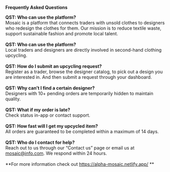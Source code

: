 **Frequently Asked Questions**

**QST: Who can use the platform?**<br>
Mosaic is a platform that connects traders with unsold clothes to designers who redesign the clothes for them. Our mission is to reduce textile waste, support sustainable fashion and promote local talent.<br><br>
**QST: Who can use the platform?**<br>
Local traders and designers are directly involved in second-hand clothing upcycling.<br> <br>
**QST: How do I submit an upcycling request?**<br>
Register as a trader, browse the designer catalog, to pick out a design you are interested in. And then submit a request through your dashboard.<br><br>
**QST: Why can’t I find a certain designer?**<br>
Designers with 10+ pending orders are temporarily hidden to maintain quality.<br><br>
**QST: What if my order is late?**<br>
Check status in-app or contact support.<br><br>
**QST: How fast will I get my upcycled item?**<br>
All orders are guaranteed to be completed within a maximum of 14 days.<br><br>
**QST: Who do I contact for help?**<br>
Reach out to us through our “Contact us” page or email us at mosaic@info.com. We respond within 24 hours. <br><br>
**For more information check out https://alpha-mosaic.netlify.app/ **

